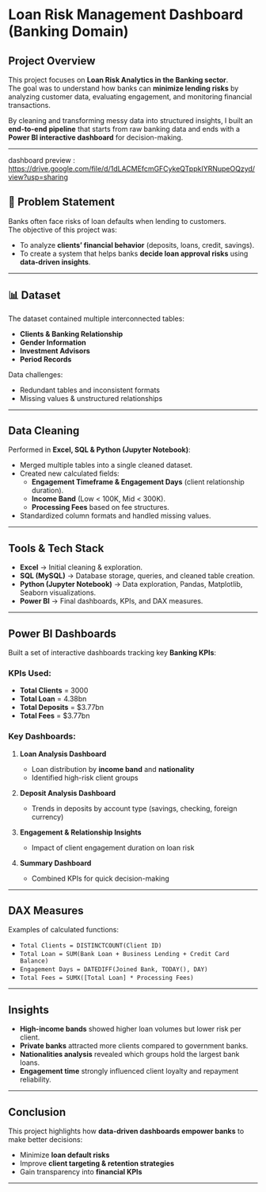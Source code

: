 # Loan Risk Management Dashboard (Banking Domain)

##  Project Overview
This project focuses on **Loan Risk Analytics in the Banking sector**.  
The goal was to understand how banks can **minimize lending risks** by analyzing customer data, evaluating engagement, and monitoring financial transactions.

By cleaning and transforming messy data into structured insights, I built an **end-to-end pipeline** that starts from raw banking data and ends with a **Power BI interactive dashboard** for decision-making.

---
dashboard preview : https://drive.google.com/file/d/1dLACMEfcmGFCykeQTppkIYRNupeOQzyd/view?usp=sharing

## 🏦 Problem Statement
Banks often face risks of loan defaults when lending to customers.  
The objective of this project was:
- To analyze **clients’ financial behavior** (deposits, loans, credit, savings).  
- To create a system that helps banks **decide loan approval risks** using **data-driven insights**.  

---

## 📊 Dataset
The dataset contained multiple interconnected tables:
- **Clients & Banking Relationship**
- **Gender Information**
- **Investment Advisors**
- **Period Records**

Data challenges:
- Redundant tables and inconsistent formats  
- Missing values & unstructured relationships  

---

##  Data Cleaning
Performed in **Excel, SQL & Python (Jupyter Notebook)**:
- Merged multiple tables into a single cleaned dataset.  
- Created new calculated fields:  
  - **Engagement Timeframe & Engagement Days** (client relationship duration).  
  - **Income Band** (Low < 100K, Mid < 300K).  
  - **Processing Fees** based on fee structures.  
- Standardized column formats and handled missing values.  

---

##  Tools & Tech Stack
- **Excel** → Initial cleaning & exploration.  
- **SQL (MySQL)** → Database storage, queries, and cleaned table creation.  
- **Python (Jupyter Notebook)** → Data exploration, Pandas, Matplotlib, Seaborn visualizations.  
- **Power BI** → Final dashboards, KPIs, and DAX measures.  

---

##  Power BI Dashboards
Built a set of interactive dashboards tracking key **Banking KPIs**:

### KPIs Used:
-  **Total Clients** = 3000
-  **Total Loan** = 4.38bn  
-  **Total Deposits** = $3.77bn  
-  **Total Fees** = $3.77bn


### Key Dashboards:
1. **Loan Analysis Dashboard**
   - Loan distribution by **income band** and **nationality**  
   - Identified high-risk client groups  

2. **Deposit Analysis Dashboard**
   - Trends in deposits by account type (savings, checking, foreign currency)  

3. **Engagement & Relationship Insights**
   - Impact of client engagement duration on loan risk  

4. **Summary Dashboard**
   - Combined KPIs for quick decision-making  

---

## DAX Measures
Examples of calculated functions:
- `Total Clients = DISTINCTCOUNT(Client ID)`
- `Total Loan = SUM(Bank Loan + Business Lending + Credit Card Balance)`
- `Engagement Days = DATEDIFF(Joined Bank, TODAY(), DAY)`
- `Total Fees = SUMX([Total Loan] * Processing Fees)`

---

##  Insights
- **High-income bands** showed higher loan volumes but lower risk per client.  
- **Private banks** attracted more clients compared to government banks.  
- **Nationalities analysis** revealed which groups hold the largest bank loans.  
- **Engagement time** strongly influenced client loyalty and repayment reliability.  

---

##  Conclusion
This project highlights how **data-driven dashboards empower banks** to make better decisions:  
- Minimize **loan default risks**  
- Improve **client targeting & retention strategies**  
- Gain transparency into **financial KPIs**  

---


